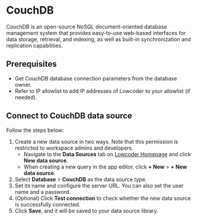 # CouchDB

CouchDB is an open-source NoSQL document-oriented database management system that provides easy-to-use web-based interfaces for data storage, retrieval, and indexing, as well as built-in synchronization and replication capabilities.

## Prerequisites

* Get CouchDB database connection parameters from the database owner.
* Refer to IP allowlist to add IP addresses of Lowcoder to your allowlist (if needed).

## Connect to CouchDB data source

Follow the steps below:

1. Create a new data source in two ways. Note that this permission is restricted to workspace admins and developers.
   * Navigate to the **Data Sources** tab on [Lowcoder Homepage](https://lowcoder.dev) and click **New data source**.
   * When creating a new query in the app editor, click **+ New** > **+ New data source**.
2. Select **Database** > **CouchDB** as the data source type.
3. Set its name and configure the server URL. You can also set the user name and a password.
4. (Optional) Click **Test connection** to check whether the new data source is successfully connected.
5. Click **Save**, and it will be saved to your data source library.
